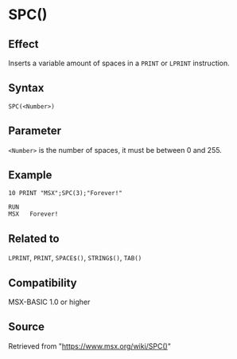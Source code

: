 # SPC()

## Effect

Inserts a variable amount of spaces in a `PRINT` or `LPRINT` instruction.

## Syntax

`SPC(<Number>)`

## Parameter

`<Number>` is the number of spaces, it  must be between 0 and 255.

## Example

```basic
10 PRINT "MSX";SPC(3);"Forever!"
 
RUN
MSX   Forever!
```

## Related to

`LPRINT`, `PRINT`, `SPACE$()`, `STRING$()`, `TAB()`

## Compatibility

MSX-BASIC 1.0 or higher

## Source

Retrieved from "https://www.msx.org/wiki/SPC()"
